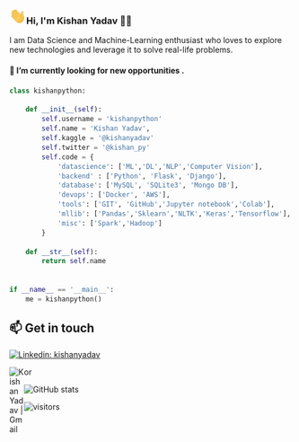 ### <img src="https://raw.githubusercontent.com/ABSphreak/ABSphreak/master/gifs/Hi.gif" width="30px">Hi, I'm Kishan Yadav 👨‍💻
I am Data Science and Machine-Learning enthusiast who loves to explore new technologies and leverage it to solve real-life problems.

#### 🔭 I’m currently looking for new opportunities .

```python
class kishanpython:

    def __init__(self):
        self.username = 'kishanpython'
        self.name = 'Kishan Yadav',
        self.kaggle = '@kishanyadav'
        self.twitter = '@kishan_py'
        self.code = {
            'datascience': ['ML','DL','NLP','Computer Vision'],
            'backend' : ['Python', 'Flask', 'Django'],
            'database': ['MySQL', 'SQLite3', 'Mongo DB'],
            'devops': ['Docker', 'AWS'],
            'tools': ['GIT', 'GitHub','Jupyter notebook','Colab'],
            'mllib': ['Pandas','Sklearn','NLTK','Keras','Tensorflow'],
            'misc': ['Spark','Hadoop']
        }
        
    def __str__(self):
        return self.name


if __name__ == '__main__':
    me = kishanpython()
```    
    

## 📫 Get in touch
[![Linkedin: kishanyadav](https://img.shields.io/badge/-kishanyadav-blue?style=flat-square&logo=Linkedin&logoColor=white&link=https://www.linkedin.com/in/kishanyadav/)](https://www.linkedin.com/in/kishanyadav/)

or <a href = "(mailto:kishanyadav3223@gmail.com)"><img align="left" alt="Kishan Yadav | Gmail" width="26px" src="https://github.com/TheDudeThatCode/TheDudeThatCode/raw/master/Assets/Gmail.svg" style="max-width:100%;"></a>




![GitHub stats](https://github-readme-stats.vercel.app/api?username=kishanpython&show_icons=true,title_color=fff;icon_color=79ff97&amp;text_color=9f9f9f&amp;bg_color=151515)

![visitors](https://visitor-badge.glitch.me/badge?page_id=kishanpython/kishanpython)




<!--
**kishanpython/kishanpython** is a ✨ _special_ ✨ repository because its `README.md` (this file) appears on your GitHub profile.

Here are some ideas to get you started:

- 🔭 I’m currently working on ...
- 🌱 I’m currently learning ...
- 👯 I’m looking to collaborate on ...
- 🤔 I’m looking for help with ...
- 💬 Ask me about ...
- 📫 How to reach me: ...
- 😄 Pronouns: ...
- ⚡ Fun fact: ...
-->
